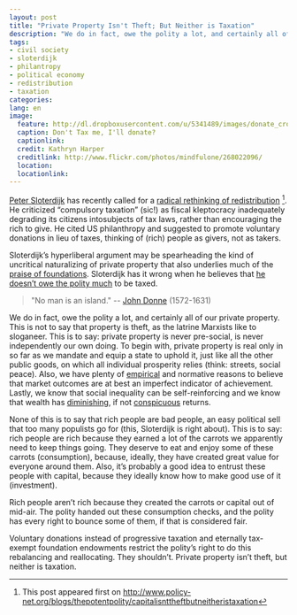 ```yaml
---
layout: post
title: "Private Property Isn't Theft; But Neither is Taxation"
description: "We do in fact, owe the polity a lot, and certainly all of our private property. This is not to say that property is theft, as the latrine Marxists like to sloganeer. This is to say: private property is never pre-social, is never independently our own doing."
tags: 
- civil society
- sloterdijk
- philantropy
- political economy
- redistribution
- taxation
categories:
lang: en
image:
  feature: http://dl.dropboxusercontent.com/u/5341489/images/donate_crop.jpg
  caption: Don't Tax me, I'll donate?
  captionlink: 
  credit: Kathryn Harper
  creditlink: http://www.flickr.com/photos/mindfulone/268022096/
  location: 
  locationlink:
---
```


[Peter Sloterdijk](http://www.petersloterdijk.net) has recently called for a [radical rethinking of redistribution](http://www.sueddeutsche.de/wirtschaft/957/499238/text/) [^1]. 
He criticized “compulsory taxation” (sic!) as fiscal kleptocracy inadequately degrading its citizens intosubjects of tax laws, rather than encouraging the rich to give. 
He cited US philanthropy and suggested to promote voluntary donations in lieu of taxes, thinking of (rich) people as givers, not as takers.

Sloterdijk’s hyperliberal argument may be spearheading the kind of uncritical naturalizing of private property that also underlies much of the [praise of foundations](http://maxheld.wordpress.com/2010/03/27/sloterdijk/2010/03/27/foundations-may-be-bad/). 
Sloterdijk has it wrong when he believes that [he doesn’t owe the polity much](http://www.sueddeutsche.de/wirtschaft/957/499238/text/6/) to be taxed.

> "No man is an island."
> -- [John Donne](http://en.wikipedia.org/wiki/John_Donne) (1572-1631)

We do in fact, owe the polity a lot, and certainly all of our private property. 
This is not to say that property is theft, as the latrine Marxists like to sloganeer. 
This is to say: 
private property is never pre-social, is never independently our own doing. 
To begin with, private property is real only in so far as we mandate and equip a state to uphold it, just like all the other public goods, on which all individual prosperity relies (think: streets, social peace). 
Also, we have plenty of [empirical](http://en.wikipedia.org/wiki/Market_failure) and normative reasons to believe that market outcomes are at best an imperfect indicator of achievement. 
Lastly, we know that social inequality can be self-reinforcing and we know that wealth has [diminishing](http://en.wikipedia.org/wiki/Economic_inequality#Utility.2C_economic_welfare.2C_and_distributive_efficiency), if not [conspicuous](http://en.wikipedia.org/wiki/Conspicuous_consumption) returns.

None of this is to say that rich people are bad people, an easy political sell that too many populists go for (this, Sloterdijk is right about). 
This is to say: 
rich people are rich because they earned a lot of the carrots we apparently need to keep things going. 
They deserve to eat and enjoy some of these carrots (consumption), because, ideally, they have created great value for everyone around them. 
Also, it’s probably a good idea to entrust these people with capital, because they ideally know how to make good use of it (investment).

Rich people aren’t rich because they created the carrots or capital out of mid-air. 
The polity handed out these consumption checks, and the polity has every right to bounce some of them, if that is considered fair.

Voluntary donations instead of progressive taxation and eternally tax-exempt foundation endowments restrict the polity’s right to do this rebalancing and reallocating. 
They shouldn’t. 
Private property isn’t theft, but neither is taxation.

[^1]: This post appeared first on http://www.policy-net.org/blogs/thepotentpolity/capitalisnttheftbutneitheristaxation